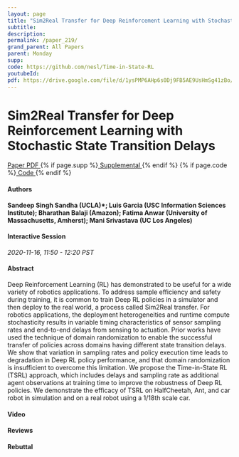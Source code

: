 ```yaml
---
layout: page
title: "Sim2Real Transfer for Deep Reinforcement Learning with Stochastic State Transition Delays"
subtitle: 
description:
permalink: /paper_219/
grand_parent: All Papers
parent: Monday
supp: 
code: https://github.com/nesl/Time-in-State-RL
youtubeId: 
pdf: https://drive.google.com/file/d/1ysPMP6AHp6s0Dj9FB5AE9UsHmSg41zBo/view
---
```


# Sim2Real Transfer for Deep Reinforcement Learning with Stochastic State Transition Delays

<a href="https://drive.google.com/file/d/1ysPMP6AHp6s0Dj9FB5AE9UsHmSg41zBo/view" target="_blank" rel="noopener noreferrer" class="btn btn-blue"><i class="fa fa-file-text-o" aria-hidden="true"></i> Paper PDF </a> {% if page.supp %}<a href="" target="_blank" rel="noopener noreferrer" class="btn btn-green"><i class="fa fa-file-text-o" aria-hidden="true"></i> Supplemental </a>{% endif %} {% if page.code %}<a href="https://github.com/nesl/Time-in-State-RL" target="_blank" rel="noopener noreferrer" class="btn btn-green"><i class="fa fa-github" aria-hidden="true"></i> Code </a>{% endif %} 

#### Authors
**Sandeep Singh Sandha (UCLA)*; Luis Garcia (USC Information Sciences Institute); Bharathan Balaji (Amazon); Fatima Anwar (University of Massachusetts, Amherst); Mani Srivastava (UC Los Angeles)**

#### Interactive Session
*2020-11-16, 11:50 - 12:20 PST*

#### Abstract
Deep Reinforcement Learning (RL) has demonstrated to be useful for a wide variety of robotics applications. To address sample efficiency and safety during training, it is common to train Deep RL policies in a simulator and then deploy to the real world, a process called Sim2Real transfer.  For robotics applications, the deployment heterogeneities and runtime compute stochasticity results in variable timing characteristics of sensor sampling rates and end-to-end delays from sensing to actuation. Prior works have used the technique of domain randomization to enable the successful transfer of policies across domains having different state transition delays. We show that variation in sampling rates and policy execution time leads to degradation in Deep RL policy performance, and that domain randomization is insufficient to overcome this limitation. We propose the Time-in-State RL (TSRL) approach, which includes delays and sampling rate as additional agent observations at training time to improve the robustness of Deep RL policies. We demonstrate the efficacy of TSRL on HalfCheetah, Ant, and car robot in simulation and on a real robot using a 1/18th scale car.

#### Video 

#### Reviews

#### Rebuttal

